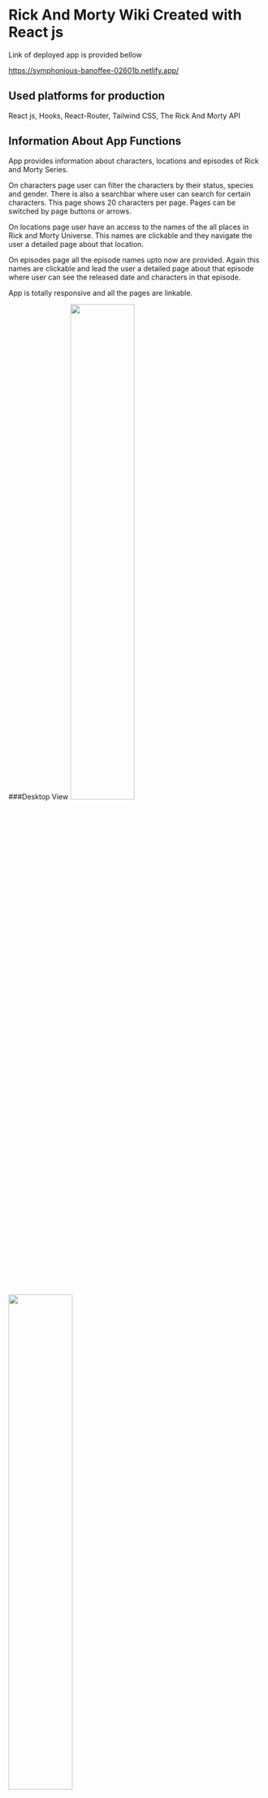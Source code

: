# Rick And Morty Wiki Created with React js
Link of deployed app is provided bellow

https://symphonious-banoffee-02601b.netlify.app/

## Used platforms for production
React js, Hooks, React-Router, Tailwind CSS, The Rick And Morty API

## Information About App Functions
App provides information about characters, locations and episodes of Rick and Morty Series.

On characters page user can filter the characters by their status, species and gender. There is also a searchbar where user can search for certain characters. This page shows 20 characters per page. Pages can be switched by page buttons or arrows. 

On locations page user have an access to the names of the all places in Rick and Morty Universe. This names are clickable and they navigate the user a detailed page about that location.

On episodes page all the episode names upto now are provided. Again this names are clickable and lead the user a detailed page about that episode where user can see the released date and characters in that episode.

App is totally responsive and all the pages are linkable.

###Desktop View
<img src="https://user-images.githubusercontent.com/101410787/219967385-86f46d5b-9dcb-4c26-b4f7-9a3c671d214b.png" width=50% height=50%><img src="https://user-images.githubusercontent.com/101410787/219967514-54e38c1a-2b2d-4057-8fd5-666812cff5d9.png" width=50% height=50%>


